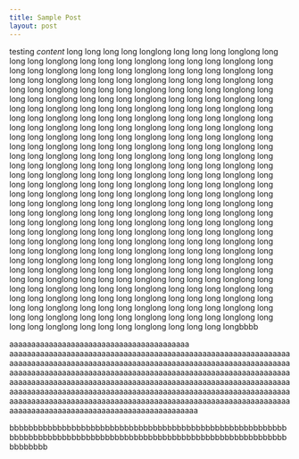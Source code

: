 ```yaml
---
title: Sample Post
layout: post
---
```


testing _content_ long long long long longlong long long long longlong long long long longlong long long long longlong long long long longlong long long long longlong long long long longlong long long long longlong long long long longlong long long long longlong long long long longlong long long long longlong long long long longlong long long long longlong long long long longlong long long long longlong long long long longlong long long long longlong long long long longlong long long long longlong long long long longlong long long long longlong long long long longlong long long long longlong long long long longlong long long long longlong long long long longlong long long long longlong long long long longlong long long long longlong long long long longlong long long long longlong long long long longlong long long long longlong long long long longlong long long long longlong long long long longlong long long long longlong long long long longlong long long long longlong long long long longlong long long long longlong long long long longlong long long long longlong long long long longlong long long long longlong long long long longlong long long long longlong long long long longlong long long long longlong long long long longlong long long long longlong long long long longlong long long long longlong long long long longlong long long long longlong long long long longlong long long long longlong long long long longlong long long long longlong long long long longlong long long long longlong long long long longlong long long long longlong long long long longlong long long long longlong long long long longlong long long long longlong long long long longlong long long long longlong long long long longlong long long long longlong long long long longlong long long long longlong long long long longlong long long long longlong long long long longlong long long long longlong long long long longlong long long long longlong long long long longlong long long long longlong long long long longlong long long long longlong long long long longlong long long long longlong long long long longlong long long long longlong long long long longbbbb

aaaaaaaaaaaaaaaaaaaaaaaaaaaaaaaaaaaaaaaaa aaaaaaaaaaaaaaaaaaaaaaaaaaaaaaaaaaaaaaaaaaaaaaaaaaaaaaaaaaaaaaaaaaaaaaaaaaaaaaaaaaaaaaaaaaaaaaaaaaaaaaaaaaaaaaaaaaaaaaaaaaaaaaaaaaaaaaaaaaaaaaaaaaaaaaaaaaaaaaaaaaaaaaaaaaaaaaaaaaaaaaaaaaaaaaaaaaaaaaaaaaaaaaaaaaaaaaaaaaaaaaaaaaaaaaaaaaaaaaaaaaaaaaaaaaaaaaaaaaaaaaaaaaaaaaaaaaaaaaaaaaaaaaaaaaaaaaaaaaaaaaaaaaaaaaaaaaaaaaaaaaaaaaaaaaaaaaaaaaaaaaaaaaaaaaaaaaaaaaaaaaaaaaaaaaaaaaaaaaaaaaaaaaaaaaaaaaaaaaaaaaaaaaaaaaaaaaaaaaaaaaaaaaa

bbbbbbbbbbbbbbbbbbbbbbbbbbbbbbbbbbbbbbbbbbbbbbbbbbbbbbbbbbbbbbbbbbbbbbbbbbbbbbbbbbbbbbbbbbbbbbbbbbbbbbbbbbbbbbbbbbbbbbbbbbbb
